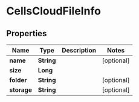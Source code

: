 
# CellsCloudFileInfo

## Properties
Name | Type | Description | Notes
------------ | ------------- | ------------- | -------------
**name** | **String** |  |  [optional]
**size** | **Long** |  | 
**folder** | **String** |  |  [optional]
**storage** | **String** |  |  [optional]



